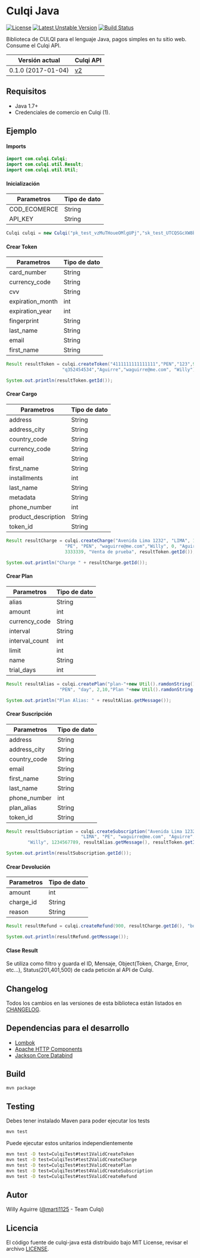 # Culqi Java

[![License](https://poser.pugx.org/culqi/culqi-php/license)](https://packagist.org/packages/culqi/culqi-php)
[![Latest Unstable Version](https://poser.pugx.org/culqi/culqi-php/v/unstable)](https://packagist.org/packages/culqi/culqi-php)
[![Build Status](https://travis-ci.org/culqi/culqi-java.svg?branch=master)](https://travis-ci.org/culqi/culqi-java)

Biblioteca de CULQI para el lenguaje Java, pagos simples en tu sitio web. Consume el Culqi API.

| Versión actual|Culqi API|
|----|----|
| 0.1.0 (2017-01-04) |[v2](https://beta.culqi.com)|

## Requisitos

- Java 1.7+
- Credenciales de comercio en Culqi (1).

## Ejemplo

#### Imports

```java
import com.culqi.Culqi;
import com.culqi.util.Result;
import com.culqi.util.Util;
```

#### Inicialización
| Parametros | Tipo de dato |
|----|----|
| COD_ECOMERCE | String |
| API_KEY | String |

```java
Culqi culqi = new Culqi("pk_test_vzMuTHoueOMlgUPj","sk_test_UTCQSGcXW8bCyU59");
```

#### Crear Token
| Parametros | Tipo de dato |
|----|----|
| card_number | String |
| currency_code | String |
| cvv | String |
| expiration_month | int |
| expiration_year | int |
| fingerprint | String |
| last_name | String |
| email | String |
| first_name | String |

```java
Result resultToken = culqi.createToken("4111111111111111","PEN","123",9,2020,
                     "q352454534","Aguirre","waguirre@me.com", "Willy");

System.out.println(resultToken.getId());
```

#### Crear Cargo
| Parametros | Tipo de dato |
|----|----|
| address | String |
| address_city | String |
| country_code | String |
| currency_code | String |
| email | String |
| first_name | String |
| installments | int |
| last_name | String |
| metadata | String |
| phone_number | int |
| product_description | String |
| token_id | String |

```java
Result resultCharge = culqi.createCharge("Avenida Lima 1232", "LIMA", 1000,
                      "PE", "PEN", "waguirre@me.com","Willy", 0, "Aguirre", "",
                      3333339, "Venta de prueba", resultToken.getId());

System.out.println("Charge " + resultCharge.getId());
```

#### Crear Plan
| Parametros | Tipo de dato |
|----|----|
| alias | String |
| amount | int |
| currency_code | String |
| interval | String |
| interval_count | int |
| limit | int |
| name | String |
| trial_days | int |

```java
Result resultAlias = culqi.createPlan("plan-"+new Util().ramdonString(), 1000,
                    "PEN", "day", 2,10,"Plan "+new Util().ramdonString(), 30);

System.out.println("Plan Alias: " + resultAlias.getMessage());
```

#### Crear Suscripción
| Parametros | Tipo de dato |
|----|----|
| address | String |
| address_city | String |
| country_code | String |
| email | String |
| first_name | String |
| last_name | String |
| phone_number | int |
| plan_alias | String |
| token_id | String |

```java
Result resultSubscription = culqi.createSubscription("Avenida Lima 123213",
                            "LIMA", "PE", "waguirre@me.com", "Aguirre",
        "Willy", 1234567789, resultAlias.getMessage(), resultToken.getId());

System.out.println(resultSubscription.getId());
```

#### Crear Devolución
| Parametros | Tipo de dato |
|----|----|
| amount | int |
| charge_id | String |
| reason | String |

```java
Result resultRefund = culqi.createRefund(900, resultCharge.getId(), "bought an incorrect product");

System.out.println(resultRefund.getMessage());
```

#### Clase Result

Se utiliza como filtro y guarda el ID, Mensaje, Object(Token, Charge, Error, etc...), Status(201,401,500) de cada petición al API de Culqi.

## Changelog

Todos los cambios en las versiones de esta biblioteca están listados en [CHANGELOG](CHANGELOG).

## Dependencias para el desarrollo

- [Lombok](https://projectlombok.org/features/index.html)
- [Apache HTTP Components](https://hc.apache.org/)
- [Jackson Core Databind](https://github.com/FasterXML/jackson-databind/wiki)

## Build

```bash
mvn package
```

## Testing

Debes tener instalado Maven para poder ejecutar los tests

```bash
mvn test
```

Puede ejecutar estos unitarios independientemente

```bash
mvn test -D test=CulqiTest#test1ValidCreateToken
mvn test -D test=CulqiTest#test2ValidCreateCharge
mvn test -D test=CulqiTest#test3ValidCreatePlan
mvn test -D test=CulqiTest#test4ValidCreateSubscription
mvn test -D test=CulqiTest#test5ValidCreateRefund
```

## Autor

Willy Aguirre ([@marti1125](https://github.com/marti1125) - Team Culqi)

## Licencia

El código fuente de culqi-java está distribuido bajo MIT License, revisar el archivo [LICENSE](https://github.com/culqi/culqi-java/blob/master/LICENSE).
